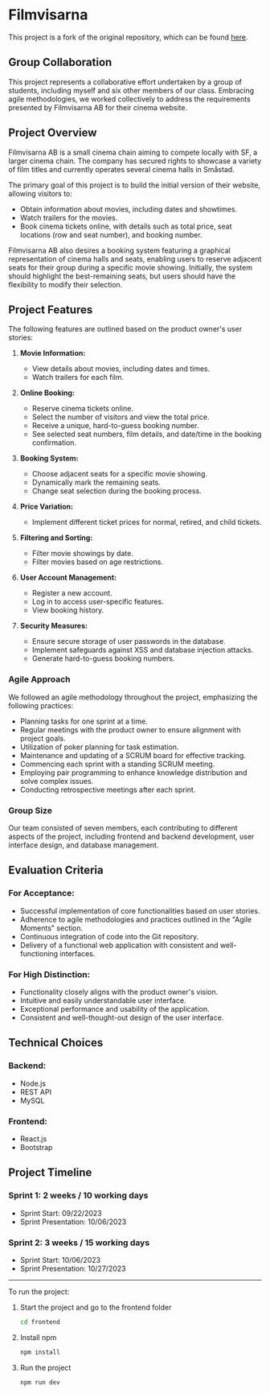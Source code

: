# Filmvisarna

This project is a fork of the original repository, which can be found [here](https://github.com/BobbyMoreau/Filmvisarna).

## Group Collaboration

This project represents a collaborative effort undertaken by a group of students, including myself and six other members of our class. Embracing agile methodologies, we worked collectively to address the requirements presented by Filmvisarna AB for their cinema website.

## Project Overview

Filmvisarna AB is a small cinema chain aiming to compete locally with SF, a larger cinema chain. The company has secured rights to showcase a variety of film titles and currently operates several cinema halls in Småstad.

The primary goal of this project is to build the initial version of their website, allowing visitors to:

- Obtain information about movies, including dates and showtimes.
- Watch trailers for the movies.
- Book cinema tickets online, with details such as total price, seat locations (row and seat number), and booking number.

Filmvisarna AB also desires a booking system featuring a graphical representation of cinema halls and seats, enabling users to reserve adjacent seats for their group during a specific movie showing. Initially, the system should highlight the best-remaining seats, but users should have the flexibility to modify their selection.

## Project Features

The following features are outlined based on the product owner's user stories:

1. **Movie Information:**
   - View details about movies, including dates and times.
   - Watch trailers for each film.

2. **Online Booking:**
   - Reserve cinema tickets online.
   - Select the number of visitors and view the total price.
   - Receive a unique, hard-to-guess booking number.
   - See selected seat numbers, film details, and date/time in the booking confirmation.

3. **Booking System:**
   - Choose adjacent seats for a specific movie showing.
   - Dynamically mark the remaining seats.
   - Change seat selection during the booking process.

4. **Price Variation:**
   - Implement different ticket prices for normal, retired, and child tickets.

5. **Filtering and Sorting:**
   - Filter movie showings by date.
   - Filter movies based on age restrictions.

6. **User Account Management:**
   - Register a new account.
   - Log in to access user-specific features.
   - View booking history.

7. **Security Measures:**
   - Ensure secure storage of user passwords in the database.
   - Implement safeguards against XSS and database injection attacks.
   - Generate hard-to-guess booking numbers.

### Agile Approach

We followed an agile methodology throughout the project, emphasizing the following practices:

- Planning tasks for one sprint at a time.
- Regular meetings with the product owner to ensure alignment with project goals.
- Utilization of poker planning for task estimation.
- Maintenance and updating of a SCRUM board for effective tracking.
- Commencing each sprint with a standing SCRUM meeting.
- Employing pair programming to enhance knowledge distribution and solve complex issues.
- Conducting retrospective meetings after each sprint.

### Group Size

Our team consisted of seven members, each contributing to different aspects of the project, including frontend and backend development, user interface design, and database management.

## Evaluation Criteria

### For Acceptance:

- Successful implementation of core functionalities based on user stories.
- Adherence to agile methodologies and practices outlined in the "Agile Moments" section.
- Continuous integration of code into the Git repository.
- Delivery of a functional web application with consistent and well-functioning interfaces.

### For High Distinction:

- Functionality closely aligns with the product owner's vision.
- Intuitive and easily understandable user interface.
- Exceptional performance and usability of the application.
- Consistent and well-thought-out design of the user interface.

## Technical Choices

### Backend:

- Node.js
- REST API
- MySQL 

### Frontend:

- React.js
- Bootstrap

## Project Timeline

### Sprint 1: 2 weeks / 10 working days
- Sprint Start: 09/22/2023 
- Sprint Presentation: 10/06/2023

### Sprint 2: 3 weeks / 15 working days
- Sprint Start: 10/06/2023
- Sprint Presentation: 10/27/2023



---

To run the project:

1. Start the project and go to the frontend folder
   
    ```bash
    cd frontend
    ```
2. Install npm                                 

    ```bash
    npm install
    ```
3. Run the project

     ```bash
    npm run dev
    ```                          
